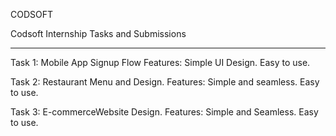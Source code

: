 CODSOFT

Codsoft Internship Tasks and Submissions
________________________________________________________________________________
Task 1: Mobile App Signup Flow Features: Simple UI Design. Easy to use.

Task 2: Restaurant Menu and Design. Features: Simple and seamless. Easy to use.

Task 3: E-commerceWebsite Design. Features: Simple and Seamless. Easy to use.
